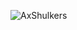 ![AxShulkers](https://github.com/Artillex-Studios/AxShulkers/assets/52270269/64c69352-1bfb-42ba-9e0a-3a6d25c909ee)
